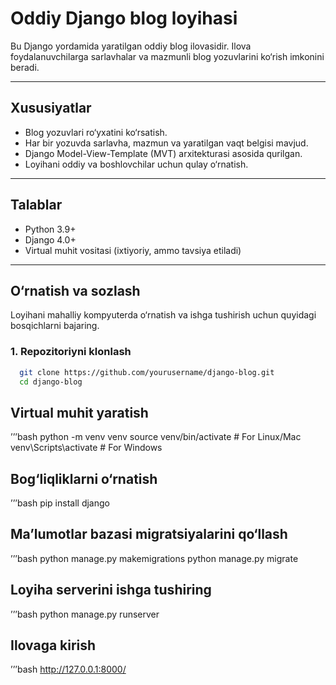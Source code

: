 # Oddiy Django blog loyihasi

Bu Django yordamida yaratilgan oddiy blog ilovasidir. Ilova foydalanuvchilarga sarlavhalar va mazmunli blog yozuvlarini ko‘rish imkonini beradi.

---

## Xususiyatlar

- Blog yozuvlari ro‘yxatini ko‘rsatish.
- Har bir yozuvda sarlavha, mazmun va yaratilgan vaqt belgisi mavjud.
- Django Model-View-Template (MVT) arxitekturasi asosida qurilgan.
- Loyihani oddiy va boshlovchilar uchun qulay o‘rnatish.

---

## Talablar

- Python 3.9+
- Django 4.0+
- Virtual muhit vositasi (ixtiyoriy, ammo tavsiya etiladi)

---

## O‘rnatish va sozlash

Loyihani mahalliy kompyuterda o‘rnatish va ishga tushirish uchun quyidagi bosqichlarni bajaring.

### 1. Repozitoriyni klonlash
```bash
  git clone https://github.com/yourusername/django-blog.git
  cd django-blog
```

## Virtual muhit yaratish
’’’bash
python -m venv venv
source venv/bin/activate  # For Linux/Mac
venv\Scripts\activate     # For Windows

## Bog‘liqliklarni o‘rnatish
’’’bash
pip install django


## Ma’lumotlar bazasi migratsiyalarini qo‘llash
’’’bash
python manage.py makemigrations
python manage.py migrate

## Loyiha serverini ishga tushiring
’’’bash
python manage.py runserver

## Ilovaga kirish
’’’bash
http://127.0.0.1:8000/


